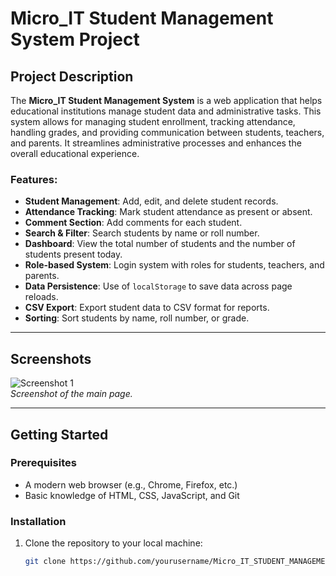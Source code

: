 # Micro_IT Student Management System Project

## Project Description
The **Micro_IT Student Management System** is a web application that helps educational institutions manage student data and administrative tasks. This system allows for managing student enrollment, tracking attendance, handling grades, and providing communication between students, teachers, and parents. It streamlines administrative processes and enhances the overall educational experience.

### Features:
- **Student Management**: Add, edit, and delete student records.
- **Attendance Tracking**: Mark student attendance as present or absent.
- **Comment Section**: Add comments for each student.
- **Search & Filter**: Search students by name or roll number.
- **Dashboard**: View the total number of students and the number of students present today.
- **Role-based System**: Login system with roles for students, teachers, and parents.
- **Data Persistence**: Use of `localStorage` to save data across page reloads.
- **CSV Export**: Export student data to CSV format for reports.
- **Sorting**: Sort students by name, roll number, or grade.

---

## Screenshots

![Screenshot 1](path/to/screenshot1.png)  
*Screenshot of the main page.*

---

## Getting Started

### Prerequisites

- A modern web browser (e.g., Chrome, Firefox, etc.)
- Basic knowledge of HTML, CSS, JavaScript, and Git

### Installation

1. Clone the repository to your local machine:
   ```bash
   git clone https://github.com/yourusername/Micro_IT_STUDENT_MANAGEMENT_SYSTEM_Project.git
